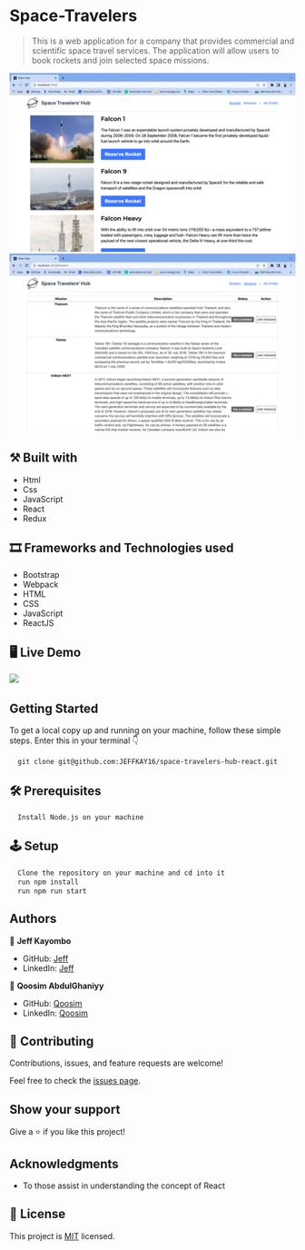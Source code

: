 # Space-Travelers 

> This is a web application for a company that provides commercial and scientific space travel services. The application will allow users to book rockets and join selected space missions.

![screenshot](./Images/rocket.png)
![screenshot](./Images/mission.png)

## ⚒️  Built with

- Html
- Css
- JavaScript
- React
- Redux

## 🎞️ Frameworks and Technologies used

- Bootstrap
- Webpack
- HTML
- CSS
- JavaScript
- ReactJS

## 🖥️ Live Demo
[![](https://img.shields.io/badge/Deployed-Netlify-blueviolet)](https://clever-mclean-8316d1.netlify.app)

## Getting Started

To get a local copy up and running on your machine, follow these simple steps.
Enter this in your terminal 👇 
``` 
  git clone git@github.com:JEFFKAY16/space-travelers-hub-react.git 
``` 
## 🛠️ Prerequisites
```
  Install Node.js on your machine
```
## 🕹️ Setup
```
  Clone the repository on your machine and cd into it
  run npm install
  run npm run start
```
## Authors

👤 **Jeff Kayombo**
- GitHub: [Jeff](https://github.com/JEFFKAY16)
- LinkedIn: [Jeff](https://www.linkedin.com/in/jeff-kayombo)

👤 **Qoosim AbdulGhaniyy**

- GitHub: [Qoosim](https://github.com/Qoosim)
- LinkedIn: [Qoosim](https://www.linkedin.com/in/qoosim)

## 🤝 Contributing

Contributions, issues, and feature requests are welcome!

Feel free to check the [issues page](../../issues/).

## Show your support

Give a ⭐️ if you like this project!

## Acknowledgments

- To those assist in understanding the concept of React 

## 📝 License

This project is [MIT](./MIT.md) licensed.
